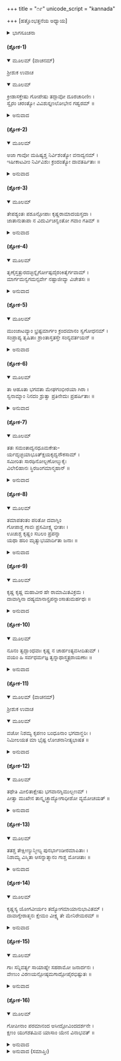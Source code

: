 +++
title = "೧೯"
unicode_script = "kannada"

+++
[ಹತ್ತೊಂಭತ್ತನೆಯ ಅಧ್ಯಾಯ]



<details><summary>ಭಾಗಸೂಚನಾ</summary>

ಗೋವುಗಳನ್ನು-ಗೋಪಾಲಕರನ್ನು ಶ್ರೀಕೃಷ್ಣನು ಕಾಡುಗಿಚ್ಚಿನಿಂದ ಕಾಪಾಡಿದುದು
</details>

#### (ಶ್ಲೋಕ-1)


<details open><summary>ಮೂಲಮ್ (ವಾಚನಮ್)</summary>

ಶ್ರೀಶುಕ ಉವಾಚ
</details>

<details open><summary>ಮೂಲಮ್</summary>

ಕ್ರೀಡಾಸಕ್ತೇಷು ಗೋಪೇಷು ತದ್ಗಾವೋ ದೂರಚಾರಿಣೀಃ ।  
ಸ್ವೈರಂ ಚರಂತ್ಯೋ ವಿವಿಶುಸ್ತೃಣಲೋಭೇನ ಗಹ್ವರಮ್ ॥
</details>

<details><summary>ಅನುವಾದ</summary>

ಶ್ರೀಶುಕಮಹಾಮುನಿಗಳು ಹೇಳುತ್ತಾರೆ — ಪರೀಕ್ಷಿತನೇ! ಒಮ್ಮೆ ಗೋಪಬಾಲಕರೆಲ್ಲರೂ ಆಟದಲ್ಲಿ ಮಗ್ನರಾಗಿದ್ದಾಗ ಅವರ ಗೋವುಗಳು ತಡೆಯುವವರೇ ಇಲ್ಲದ ಕಾರಣ ಬಹಳ ದೂರಕ್ಕೆ ಹೋಗಿಬಿಟ್ಟವು. ಹಸಿರು ಹುಲ್ಲಿನ ಆಸೆಯಿಂದ ಒಂದು ಗಹನವಾದ ಕಾಡನ್ನು ಪ್ರವೇಶಿಸಿದುವು. ॥1॥
</details>

#### (ಶ್ಲೋಕ-2)


<details open><summary>ಮೂಲಮ್</summary>

ಅಜಾ ಗಾವೋ ಮಹಿಷ್ಯಶ್ಚ ನಿರ್ವಿಶಂತ್ಯೋ ವನಾದ್ವನಮ್ ।  
ಇಷೀಕಾಟವೀಂ ನಿರ್ವಿವಿಶುಃ ಕ್ರಂದಂತ್ಯೋ ದಾವತರ್ಷಿತಾಃ ॥
</details>

<details><summary>ಅನುವಾದ</summary>

ಅವರ ಕರುಹಾಕದಿರುವ ಹಸುಗಳು, ಹಾಲು ಕೊಡುವ ಹಸುಗಳು, ಅನೇಕ ಕರುಗಳಿದ್ದ ಹಸುಗಳು ಒಂದು ಕಾಡಿನಿಂದ ಮತ್ತೊಂದು ಕಾಡಿಗೆ ಹೋಗುತ್ತಾ ಬಿಸಿಲಿನ ತಾಪದಿಂದ ಪರಿತಪಿಸತೊಡಗಿದವು. ಅವುಗಳು ದಿಕ್ಕು ಗಾಣದೆ ಕೂಗಿಕೊಳ್ಳುತ್ತಾ ಕೊನೆಗೆ ಮುಂಜಾರಣ್ಯ (ನೊಜೆಹುಲ್ಲಿನ ಕಾಡು)ವನ್ನು ಹೊಕ್ಕವು. ॥2॥
</details>

#### (ಶ್ಲೋಕ-3)


<details open><summary>ಮೂಲಮ್</summary>

ತೇಪಶ್ಯಂತಃ ಪಶೂನ್ಗೋಪಾಃ ಕೃಷ್ಣರಾಮಾದಯಸ್ತದಾ ।  
ಜಾತಾನುತಾಪಾ ನ ವಿದುರ್ವಿಚಿನ್ವಂತೋ ಗವಾಂ ಗತಿಮ್ ॥
</details>

<details><summary>ಅನುವಾದ</summary>

ಶ್ರೀಕೃಷ್ಣ-ಬಲರಾಮರೇ ಮುಂತಾದ ಗೊಲ್ಲಬಾಲಕರು ತಮ್ಮ ಪಶುಗಳ ಸುಳಿವೇ ಇಲ್ಲದುದನ್ನು ನೋಡಿ ಅವರು ಆಟವನ್ನು ಬಿಟ್ಟು, ಅದಕ್ಕಾಗಿ ಮರುಗುತ್ತಾ ಎಲ್ಲೆಡೆ ಹುಡುಕತೊಡಗಿದರು. ಆದರೂ ಅವರಿಗೆ ತಮ್ಮ ಹಸುಗಳು ಕಂಡು ಬರಲಿಲ್ಲ. ॥3॥
</details>

#### (ಶ್ಲೋಕ-4)


<details open><summary>ಮೂಲಮ್</summary>

ತೃಣೈಸ್ತತ್ಖುರದಚ್ಛಿನ್ನೈರ್ಗೋಷ್ಪದೈರಂಕಿತೈರ್ಗವಾಮ್ ।  
ಮಾರ್ಗಮನ್ವಗಮನ್ಸರ್ವೇ ನಷ್ಟಾಜೀವ್ಯಾ ವಿಚೇತಸಃ ॥
</details>

<details><summary>ಅನುವಾದ</summary>

ಗೋವುಗಳೇ ವ್ರಜವಾಸಿಗಳ ಜೀವನಾಧಾರವಾಗಿದ್ದವು. ಅವುಗಳು ಸಿಗದಿರುವಾಗ ಅವರೆಲ್ಲರೂ ಬುದ್ಧಿಗೆಟ್ಟಂತಾದರು. ಬಳಿಕ ಅವರು ಹಸುಗಳ ಗೊರಸಿನ ಗುರುತನ್ನು, ಹುಲ್ಲು ಮೇದುಕೊಂಡು ಹೋದ ಜಾಗಗಳಿಂದ ಅವನ್ನು ಹುಡುಕುತ್ತಾ ಮುಂದೆ ಸಾಗಿದರು. ॥4॥
</details>

#### (ಶ್ಲೋಕ-5)


<details open><summary>ಮೂಲಮ್</summary>

ಮುಂಜಾಟವ್ಯಾಂ ಭ್ರಷ್ಟಮಾರ್ಗಂ ಕ್ರಂದಮಾನಂ ಸ್ವಗೋಧನಮ್ ।  
ಸಂಪ್ರಾಪ್ಯ ತೃಷಿತಾಃ ಶ್ರಾಂತಾಸ್ತತಸ್ತೇ ಸಂನ್ಯವರ್ತಯನ್ ॥
</details>

<details><summary>ಅನುವಾದ</summary>

ಕೊನೆಗೆ ಅವರು ತಮ್ಮ ಗೋವುಗಳು ಮುಂಜಾಟವಿಯಲ್ಲಿ ದಾರಿಗಾಣದೆ ಕೂಗಿಕೊಳ್ಳುತ್ತಿರುವುದನ್ನು ನೋಡಿ ಅವನ್ನು ಹಿಂದಿರುಗಿಸಲು ಪ್ರಯತ್ನಿಸತೊಡಗಿದನು. ಆಗ ಅವರೆಲ್ಲರೂ ಬಹಳವಾಗಿ ಆಯಾಸಗೊಂಡಿದ್ದು, ಬಾಯಾರಿಕೆಯಿಂದ ಬಳಲಿದ್ದು ಅವರಿಗೆ ಮುಂದುವರಿಯಲೂ ಸಾಧ್ಯವಾಗಲಿಲ್ಲ. ॥5॥
</details>

#### (ಶ್ಲೋಕ-6)


<details open><summary>ಮೂಲಮ್</summary>

ತಾ ಆಹೂತಾ ಭಗವತಾ ಮೇಘಗಂಭೀರಯಾ ಗಿರಾ ।  
ಸ್ವನಾಮ್ನಾಂ ನಿನದಂ ಶ್ರುತ್ವಾ ಪ್ರತಿನೇದುಃ ಪ್ರಹರ್ಷಿತಾಃ ॥
</details>

<details><summary>ಅನುವಾದ</summary>

ಗೋವುಗಳ ಆ ಸ್ಥಿತಿಯನ್ನು ನೋಡಿದ ಪ್ರಣತಾರ್ತಿಹರನಾದ ಶ್ರೀಕೃಷ್ಣನು ಮೇಘ ಸದೃಶವಾದ ಗಂಭೀರ ಧ್ವನಿಯಿಂದ ಹಸುಗಳ ಹೆಸರಿಡಿದು ಕರೆಯತೊಡಗಿದನು. ತಮ್ಮ ಹೆಸರನ್ನು ಕೇಳಿದ ಗೋವುಗಳು ಬಹಳ ಹರ್ಷಿತರಾಗಿ ಪ್ರತ್ಯುತ್ತರವಾಗಿ ತಾವೂ ‘ಅಂಬಾ’ ಎಂದು ಶ್ರೀಕೃಷ್ಣನ ಕರೆಗೆ ಓಗೊಟ್ಟವು. ॥6॥
</details>

#### (ಶ್ಲೋಕ-7)


<details open><summary>ಮೂಲಮ್</summary>

ತತಃ ಸಮಂತಾದ್ವನಧೂಮಕೇತು-  
ರ್ಯದೃಚ್ಛಯಾಭೂತ್ಕ್ಷಯಕೃದ್ವನೌಕಸಾಮ್  ।  
ಸಮೀರಿತಃ ಸಾರಥಿನೋಲ್ಬಣೋಲ್ಮುಕೈಃ  
ವಿಲೇಲಿಹಾನಃ ಸ್ಥಿರಜಂಗಮಾನ್ಮಹಾನ್  ॥
</details>

<details><summary>ಅನುವಾದ</summary>

ಪರೀಕ್ಷಿತನೇ! ಹೀಗೆ ಭಗವಂತನು ಆ ಹಸುಗಳನ್ನು ಕರೆಯುತ್ತಿರುವಾಗಲೇ ಆ ವನದ ನಾಲ್ಕೂ ಕಡೆಗಳಲ್ಲಿ ಅಕಸ್ಮಾತ್ತಾಗಿ ವನವಾಸೀ ಜೀವಿಗಳ ಕಾಲಸ್ವರೂಪವಾದ ಕಾಡ್ಗಿಚ್ಚು ಹೊತ್ತಿಕೊಂಡಿತು. ಜೊತೆಗೆ ಜೋರಾಗಿ ಬಿರುಗಾಳಿಯು ಬಿಸುತ್ತಾ ಆ ಬೆಂಕಿಯ ಉರಿಯನ್ನು ಹೆಚ್ಚಿಸುವುದರಲ್ಲಿ ಸಹಾಯಕವಾಯಿತು. ಇದರಿಂದ ಎಲ್ಲಡೆ ಹರಡಿಕೊಂಡ ಆ ಪ್ರಚಂಡ ಅಗ್ನಿಯು ತನ್ನ ಭಯಂಕರ ಜ್ವಾಲೆಗಳಿಂದ ಸಮಸ್ತ ಚರಾಚರ ಜೀವಿಗಳನ್ನು ಭಸ್ಮಮಾಡತೊಡಗಿತು. ॥7॥
</details>

#### (ಶ್ಲೋಕ-8)


<details open><summary>ಮೂಲಮ್</summary>

ತಮಾಪತಂತಂ ಪರಿತೋ ದವಾಗ್ನಿಂ  
ಗೋಪಾಶ್ಚ ಗಾವಃ ಪ್ರಸಮೀಕ್ಷ್ಯ ಭೀತಾಃ  ।  
ಊಚುಶ್ಚ ಕೃಷ್ಣಂ ಸಬಲಂ ಪ್ರಪನ್ನಾ  
ಯಥಾ ಹರಿಂ ಮೃತ್ಯುಭಯಾರ್ದಿತಾ ಜನಾಃ  ॥
</details>

<details><summary>ಅನುವಾದ</summary>

ಕಾಡ್ಗಿಚ್ಚು ನಾಲ್ಕೂ ಕಡೆಗಳಿಂದ ತಮ್ಮ ಕಡೆಗೆ ಬರುತ್ತಿರುವುದನ್ನು ಕಂಡ ಗೋವುಗಳೂ, ಗೋಪಾಲರೂ ಅತ್ಯಂತ ಭಯಭೀತರಾದರು. ಮರಣಭಯದಿಂದ ಹೆದರಿದ ಜೀವಿಯು ಭಗವಂತನಿಗೆ ಶರಣು ಹೋಗುವಂತೆ ಅವರು ಶ್ರೀಕೃಷ್ಣ ಮತ್ತು ಬಲರಾಮರಿಗೆ ಶರಣಾಗತರಾಗಿ, ಅವರನ್ನು ಕೂಗಿ ಕರೆಯುತ್ತಾ ಇಂತೆಂದರು. ॥8॥
</details>

#### (ಶ್ಲೋಕ-9)


<details open><summary>ಮೂಲಮ್</summary>

ಕೃಷ್ಣ ಕೃಷ್ಣ ಮಹಾವೀರ ಹೇ ರಾಮಾಮಿತವಿಕ್ರಮ ।  
ದಾವಾಗ್ನಿನಾ ದಹ್ಯಮಾನಾನ್ಪ್ರಪನ್ನಾಂಸಾತುಮರ್ಹಥಃ ॥
</details>

<details><summary>ಅನುವಾದ</summary>

ಓ ಮಹಾವೀರನಾದ ಪ್ರಿಯಕೃಷ್ಣನೇ! ಪರಮ ಬಲಶಾಲಿಯಾದ ಬಲರಾಮನೇ! ನಾವು ನಿಮಗೆ ಶರಣಾಗಿದ್ದೇವೆ. ಈ ಸಮಯದಲ್ಲಿ ನಾವು ದಾವಾಗ್ನಿಯಿಂದಬೆಂದು ಹೋಗುತ್ತಿದ್ದೇವೆ, ನೋಡು! ನೀವಿಬ್ಬರೂ ನಮ್ಮನ್ನು ಸಂರಕ್ಷಿಸಿರಿ. ॥9॥
</details>

#### (ಶ್ಲೋಕ-10)


<details open><summary>ಮೂಲಮ್</summary>

ನೂನಂ ತ್ವದ್ಬಾಂಧವಾಃ ಕೃಷ್ಣ ನ ಚಾರ್ಹಂತ್ಯವಸೀದಿತುಮ್ ।  
ವಯಂ ಹಿ ಸರ್ವಧರ್ಮಜ್ಞ ತ್ವನ್ನಾಥಾಸ್ತ್ವತ್ಪರಾಯಣಾಃ ॥
</details>

<details><summary>ಅನುವಾದ</summary>

ನಾವೆಲ್ಲರೂ ನಿಶ್ಚಯವಾಗಿಯೂ ನಿಮ್ಮ ಬಂಧುಗಳೇ ಆಗಿದ್ದೇವೆ. ಆಪದ್ಬಾಂಧವನ ಬಂಧುಗಳಾದ ನಾವು ಹೀಗೆ ವಿನಾಶಹೊಂದಬಾರದು. ಸಮಸ್ತವಾದ ಧರ್ಮಗಳನ್ನು ತಿಳಿದಿರತಕ್ಕವನೇ! ನೀನೇ ನಮಗೆ ಏಕ ಮಾತ್ರ ರಕ್ಷಕನೂ ಪರಮಾಶ್ರಯನೂ ಆಗಿರುವೆ. ನಿನ್ನದೇ ಭರವಸೆಯಿದ್ದ ನಮ್ಮನ್ನು ರಕ್ಷಿಸು. ॥10॥
</details>

#### (ಶ್ಲೋಕ-11)


<details open><summary>ಮೂಲಮ್ (ವಾಚನಮ್)</summary>

ಶ್ರೀಶುಕ ಉವಾಚ
</details>

<details open><summary>ಮೂಲಮ್</summary>

ವಚೋ ನಿಶಮ್ಯ ಕೃಪಣಂ ಬಂಧೂನಾಂ ಭಗವಾನ್ಹರಿಃ ।  
ನಿಮೀಲಯತ ಮಾ ಭೈಷ್ಟ ಲೋಚನಾನೀತ್ಯಭಾಷತ ॥
</details>

<details><summary>ಅನುವಾದ</summary>

ಶ್ರೀಶುಕಮಹಾಮುನಿಗಳು ಹೇಳುತ್ತಾರೆ — ಮಹಾರಾಜ! ತನ್ನ ಬಂಧುಗಳಾದ ಗೊಲ್ಲಬಾಲಕರ ದೈನ್ಯದಿಂದ ಕೂಡಿದ ವಚನವನ್ನು ಕೇಳಿದ ಭಗವಾನ್ ಶ್ರೀಕೃಷ್ಣನು ಅಭಯವನ್ನೀಯುತ್ತಾ ಇಂತೆದನು - ಹೆದರಬೇಡಿರಿ. ನೀವು ನಿಮ್ಮ ಕಣ್ಣುಗಳನ್ನು ಮುಚ್ಚಿಕೊಳ್ಳಿ. ॥11॥
</details>

#### (ಶ್ಲೋಕ-12)


<details open><summary>ಮೂಲಮ್</summary>

ತಥೇತಿ ಮೀಲಿತಾಕ್ಷೇಷು  ಭಗವಾನಗ್ನಿಮುಲ್ಬಣಮ್ ।  
ಪೀತ್ವಾ ಮುಖೇನ ತಾನ್ಕೃಚ್ಛ್ರಾದ್ಯೋಗಾಧೀಶೋ ವ್ಯಮೋಚಯತ್ ॥
</details>

<details><summary>ಅನುವಾದ</summary>

ಭಗವಂತನ ಅಪ್ಪಣೆಯನ್ನು ಕೇಳಿದ ಗೋಪಬಾಲಕರು - ಸರಿ; ಹಾಗೆಯೇ ಆಗಲೆಂದು ಹೇಳಿ ತಮ್ಮ ಕಣ್ಣುಗಳನ್ನು ಮುಚ್ಚಿಕೊಂಡರು. ಆಗ ಯೋಗೇಶ್ವರನಾದ ಭಗವಾನ್ ಶ್ರೀಕೃಷ್ಣನು ಭಯಂಕರವಾದ ಆ ಕಾಡ್ಗಿಚ್ಚನ್ನು ತನ್ನ ಬಾಯಿಂದ ಪಾನಮಾಡಿ ಬಿಟ್ಟನು. ಹೀಗೆ ಅವನು ಗೋಪಬಾಲಕರನ್ನು ಘೋರವಾದ ಸಂಕಟದಿಂದ ಪಾರುಮಾಡಿದನು. ॥12॥
</details>

#### (ಶ್ಲೋಕ-13)


<details open><summary>ಮೂಲಮ್</summary>

ತತಶ್ಚ ತೇಕ್ಷೀಣ್ಯುನ್ಮೀಲ್ಯ ಪುನರ್ಭಾಂಡೀರಮಾಪಿತಾಃ ।  
ನಿಶಾಮ್ಯ ವಿಸ್ಮಿತಾ ಆಸನ್ನಾತ್ಮಾನಂ ಗಾಶ್ಚ ಮೋಚಿತಾಃ ॥
</details>

<details><summary>ಅನುವಾದ</summary>

ಇದಾದ ಬಳಿಕ ಗೋಪಬಾಲಕರು ಕಣ್ಣುಬಿಟ್ಟು ನೋಡಿದಾಗ ತಾವು ಭಾಂಡೀರ ವಟವೃಕ್ಷದ ಬಳಿಯಲ್ಲಿರುವುದನ್ನು ನೋಡಿದರು. ಹೀಗೆ ತಮ್ಮನ್ನು ಮತ್ತು ಗೋವುಗಳನ್ನು ದಾವಾನಲದಿಂದ ಪಾರಾಗಿಸಿರುವುದನ್ನು ನೋಡಿ ಅತ್ಯಂತ ವಿಸ್ಮಿತರಾದರು. ॥13॥
</details>

#### (ಶ್ಲೋಕ-14)


<details open><summary>ಮೂಲಮ್</summary>

ಕೃಷ್ಣಸ್ಯ ಯೋಗವೀರ್ಯಂ ತದ್ಯೋಗಮಾಯಾನುಭಾವಿತಮ್ ।  
ದಾವಾಗ್ನೇರಾತ್ಮನಃ ಕ್ಷೇಮಂ ವೀಕ್ಷ್ಯ ತೇ ಮೇನಿರೇಮರಮ್ ॥
</details>

<details><summary>ಅನುವಾದ</summary>

ಶ್ರೀಕೃಷ್ಣನ ಈ ಯೋಗ ಸಿದ್ಧಿಯನ್ನು ಹಾಗೂ ಯೋಗ ಮಾಯೆಯ ಪ್ರಭಾವವನ್ನು ಮತ್ತು ದಾವಾನಲದಿಂದ ಆದ ತಮ್ಮ ರಕ್ಷಣೆಯನ್ನು ನೋಡಿ ಅವರೆಲ್ಲರೂ ಶ್ರೀಕೃಷ್ಣನು ಸಾಕ್ಷಾತ್ ದೇವತೆಯೆಂದೇ ಭಾವಿಸಿದರು. ॥14॥
</details>

#### (ಶ್ಲೋಕ-15)


<details open><summary>ಮೂಲಮ್</summary>

ಗಾಃ ಸನ್ನಿವರ್ತ್ಯ ಸಾಯಾಹ್ನೇ ಸಹರಾಮೋ ಜನಾರ್ದನಃ ।  
ವೇಣುಂ ವಿರಣಯನ್ಗೋಷ್ಠಮಗಾದ್ಗೋಪೈರಭಿಷ್ಟುತಃ ॥
</details>

<details><summary>ಅನುವಾದ</summary>

ಪರೀಕ್ಷಿತನೇ! ಸಾಯಂಕಾಲವಾಗುತ್ತಲೇ ಬಲರಾಮನೊಂದಿಗೆ ಭಗವಾನ್ ಶ್ರೀಕೃಷ್ಣನು ಮುರಳಿಯನ್ನು ನುಡಿಸುತ್ತಾ ಹಸುಗಳನ್ನು ಅಟ್ಟಿಸಿಕೊಂಡು ವ್ರಜದ ಕಡೆಗೆ ಹೊರಟನು. ಗೊಲ್ಲಬಾಲಕರು ಅವನನ್ನು ಸ್ತುತಿಸುತ್ತಾ ಅವನ ಹಿಂದೆ-ಹಿಂದೆಯೇ ಬರುತ್ತಿದ್ದರು. ॥15॥
</details>

#### (ಶ್ಲೋಕ-16)


<details open><summary>ಮೂಲಮ್</summary>

ಗೋಪೀನಾಂ ಪರಮಾನಂದ ಆಸೀದ್ಗೋವಿಂದದರ್ಶನೇ ।  
ಕ್ಷಣಂ ಯುಗಶತಮಿವ ಯಾಸಾಂ ಯೇನ ವಿನಾಭವತ್ ॥
</details>

<details><summary>ಅನುವಾದ</summary>

ಇತ್ತ ವ್ರಜದಲ್ಲಿ ಗೋಪಿಕೆಯರಿಗೆ ಶ್ರೀಕೃಷ್ಣನಿಲ್ಲದ ಒಂದೊಂದು ಕ್ಷಣವೂ ನೂರು ಯುಗಗಳಂತೆ ಕಾಣುತ್ತಿತ್ತು. ಭಗವಾನ್ ಶ್ರೀಕೃಷ್ಣನು ಮರಳಿದಾಗ ಅವನ ದರ್ಶನವನ್ನು ಪಡೆದ ಅವರೆಲ್ಲರೂ ಆನಂದ ಸಾಗರದಲ್ಲಿ ಮುಳುಗಿದರು. ॥16॥
</details>

<details><summary>ಅನುವಾದ (ಸಮಾಪ್ತಿಃ)</summary>

ಹತ್ತೊಂಭತ್ತನೆಯ ಅಧ್ಯಾಯವು ಮುಗಿಯಿತು. ॥19॥  
ಇತಿ ಶ್ರೀಮದ್ಭಾಗವತೇ ಮಹಾಪುರಾಣೇ ಪಾರಮಹಂಸ್ಯಾಂ ಸಂಹಿತಾಯಾಂ ದಶಮ ಸ್ಕಂಧೇ ಪೂರ್ವಾರ್ಧೇ ದಾವಾಗ್ನಿಪಾನಂ ನಾಮೈಕೋನವಿಂಶೋಽಧ್ಯಾಯಃ ॥19॥
</details>
